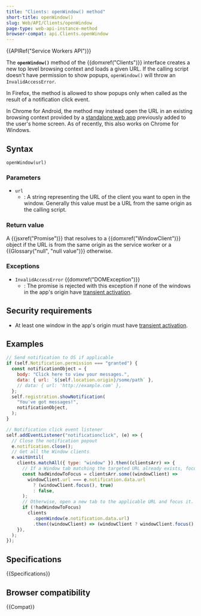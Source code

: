 ```yaml
---
title: "Clients: openWindow() method"
short-title: openWindow()
slug: Web/API/Clients/openWindow
page-type: web-api-instance-method
browser-compat: api.Clients.openWindow
---
```


{{APIRef("Service Workers API")}}

The **`openWindow()`** method of the {{domxref("Clients")}}
interface creates a new top level browsing context and loads a given URL. If the calling
script doesn't have permission to show popups, `openWindow()` will throw an
`InvalidAccessError`.

In Firefox, the method is allowed to show popups only when called as the result of a
notification click event.

In Chrome for Android, the method may instead open the URL in an existing browsing
context provided by a [standalone web app](/en-US/docs/Web/Progressive_web_apps) previously added to the user's home screen. As of recently, this also works on
Chrome for Windows.

## Syntax

```js-nolint
openWindow(url)
```

### Parameters

- `url`
  - : A string representing the URL of the client you want to open in
    the window. Generally this value must be a URL from the same origin as the calling
    script.

### Return value

A {{jsxref("Promise")}} that resolves to a {{domxref("WindowClient")}} object if the
URL is from the same origin as the service worker or a {{Glossary("null", "null value")}} otherwise.

### Exceptions

- `InvalidAccessError` {{domxref("DOMException")}}
  - : The promise is rejected with this exception if none of the windows in the app's origin have [transient activation](/en-US/docs/Web/Security/User_activation).

## Security requirements

- At least one window in the app's origin must have [transient activation](/en-US/docs/Web/Security/User_activation).

## Examples

```js
// Send notification to OS if applicable
if (self.Notification.permission === "granted") {
  const notificationObject = {
    body: "Click here to view your messages.",
    data: { url: `${self.location.origin}/some/path` },
    // data: { url: 'http://example.com' },
  };
  self.registration.showNotification(
    "You've got messages!",
    notificationObject,
  );
}

// Notification click event listener
self.addEventListener("notificationclick", (e) => {
  // Close the notification popout
  e.notification.close();
  // Get all the Window clients
  e.waitUntil(
    clients.matchAll({ type: "window" }).then((clientsArr) => {
      // If a Window tab matching the targeted URL already exists, focus that;
      const hadWindowToFocus = clientsArr.some((windowClient) =>
        windowClient.url === e.notification.data.url
          ? (windowClient.focus(), true)
          : false,
      );
      // Otherwise, open a new tab to the applicable URL and focus it.
      if (!hadWindowToFocus)
        clients
          .openWindow(e.notification.data.url)
          .then((windowClient) => (windowClient ? windowClient.focus() : null));
    }),
  );
});
```

## Specifications

{{Specifications}}

## Browser compatibility

{{Compat}}
